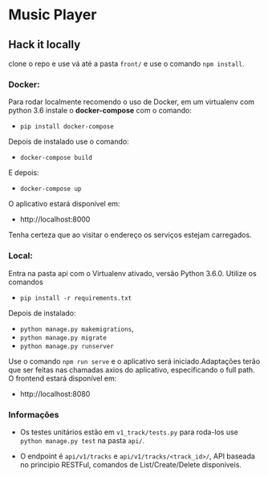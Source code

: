 # Music Player

## Hack it locally

clone o repo e use vá até a pasta `front/` e use o comando `npm install`.

### Docker:
Para rodar localmente recomendo o uso de Docker,
em um virtualenv com python 3.6 instale o **docker-compose** com
o comando:
* `pip install docker-compose`

Depois de instalado use o comando:
* `docker-compose build`

E depois:
* `docker-compose up`

O aplicativo estará disponível em:
* http://localhost:8000

Tenha certeza que ao visitar o endereço os serviços estejam carregados.

### Local:
Entra na pasta api com o Virtualenv ativado, versão
Python 3.6.0. Utilize os comandos
* `pip install -r requirements.txt`

Depois de instalado:
* `python manage.py makemigrations`,
* `python manage.py migrate`
* `python manage.py runserver`

Use o comando `npm run serve` e o aplicativo será iniciado.Adaptações
terão que ser feitas nas chamadas axios do aplicativo, especificando
o full path. O frontend estará disponível em:
* http://localhost:8080

### Informações
* Os testes unitários estão em `v1_track/tests.py`
para roda-los use `python manage.py test` na pasta `api/`.

* O endpoint é `api/v1/tracks` e `api/v1/tracks/<track_id>/`,
API baseada no principio RESTFul, comandos
de List/Create/Delete disponíveis.
